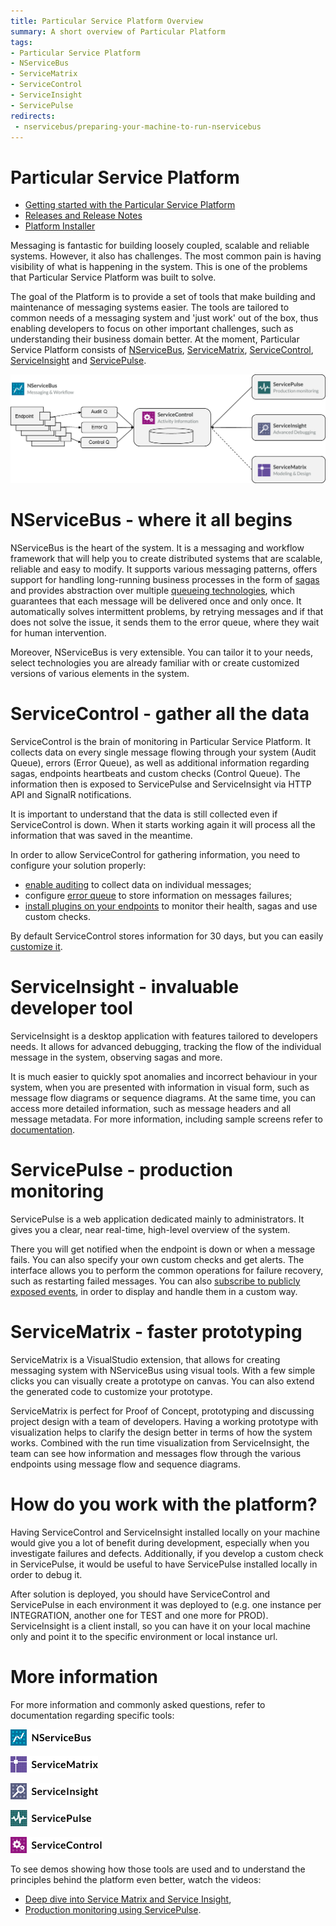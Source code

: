 ```yaml
---
title: Particular Service Platform Overview
summary: A short overview of Particular Platform
tags: 
- Particular Service Platform
- NServiceBus
- ServiceMatrix
- ServiceControl
- ServiceInsight
- ServicePulse
redirects:
 - nservicebus/preparing-your-machine-to-run-nservicebus
---
```


# Particular Service Platform

- [Getting started with the Particular Service Platform](getting-started-with-particular-service-platform.md)
- [Releases and Release Notes](release-notes.md)
- [Platform Installer](installer)

Messaging is fantastic for building loosely coupled, scalable and reliable systems. However, it also has challenges. The most common pain is having visibility of what is happening in the system. This is one of the problems that Particular Service Platform was built to solve.

The goal of the Platform is to provide a set of tools that make building and maintenance of messaging systems easier. The tools are tailored to common needs of a messaging system and 'just work' out of the box, thus enabling developers to focus on other important challenges, such as understanding their business domain better. At the moment, Particular Service Platform consists of [NServiceBus](/nservicebus), [ServiceMatrix](/servicematrix), [ServiceControl](/servicecontrol), [ServiceInsight](/serviceinsight) and [ServicePulse](/servicepulse).

<img src="architecture_overview.png" title="Particular Service Platform architecture">

# NServiceBus - where it all begins

NServiceBus is the heart of the system. It is a messaging and workflow framework that will help you to create distributed systems that are scalable, reliable and easy to modify. It supports various messaging patterns, offers support for handling long-running business processes in the form of [sagas](/nservicebus/sagas.md) and provides abstraction over multiple [queueing technologies](/nservicebus/transports.md), which guarantees that each message will be delivered once and only once. It automatically solves intermittent problems, by retrying messages and if that does not solve the issue, it sends them to the error queue, where they wait for human intervention. 

Moreover, NServiceBus is very extensible. You can tailor it to your needs, select technologies you are already familiar with or create customized versions of various elements in the system. 

# ServiceControl - gather all the data

ServiceControl is the brain of monitoring in Particular Service Platform. It collects data on every single message flowing through your system (Audit Queue), errors (Error Queue), as well as additional information regarding sagas, endpoints heartbeats and custom checks (Control Queue). The information then is exposed to ServicePulse and ServiceInsight via HTTP API and SignalR notifications.

It is important to understand that the data is still collected even if ServiceControl is down. When it starts working again it will process all the information that was saved in the meantime.

In order to allow ServiceControl for gathering information, you need to configure your solution properly:

* [enable auditing](/nservicebus/operations/auditing.md) to collect data on individual messages;
* configure [error queue](/nservicebus/errors.md) to store information on messages failures;
* [install plugins on your endpoints](/servicecontrol/plugins.md) to monitor their health, sagas and use custom checks.

By default ServiceControl stores information for 30 days, but you can easily [customize it](/servicecontrol/creating-config-file.md).

# ServiceInsight - invaluable developer tool

ServiceInsight is a desktop application with features tailored to developers needs. It allows for advanced debugging, tracking the flow of the individual message in the system, observing sagas and more. 

It is much easier to quickly spot anomalies and incorrect behaviour in your system, when you are presented with information in visual form, such as message flow diagrams or sequence diagrams. At the same time, you can access more detailed information, such as message headers and all message metadata. For more information, including sample screens refer to [documentation](/serviceinsight/getting-started-overview.md).


# ServicePulse - production monitoring

ServicePulse is a web application dedicated mainly to administrators. It gives you a clear, near real-time, high-level overview of the system. 

There you will get notified when the endpoint is down or when a message fails. You can also specify your own custom checks and get alerts. The interface allows you to perform the common operations for failure recovery, such as restarting failed messages. You can also [subscribe to publicly exposed events](/servicepulse/custom-notification-and-alerting-using-servicecontrol-events.md), in order to display and handle them in a custom way.


# ServiceMatrix - faster prototyping

ServiceMatrix is a VisualStudio extension, that allows for creating messaging system with NServiceBus using visual tools. With a few simple clicks you can visually create a prototype on canvas. You can also extend the generated code to customize your prototype.

ServiceMatrix is perfect for Proof of Concept, prototyping and discussing project design with a team of developers. Having a working prototype with visualization helps to clarify the design better in terms of how the system works. Combined with the run time visualization from ServiceInsight, the team can see how information and messages flow through the various endpoints using message flow and sequence diagrams.

# How do you work with the platform?
Having ServiceControl and ServiceInsight installed locally on your machine would give you a lot of benefit during development, especially when you investigate failures and defects. Additionally, if you develop a custom check in ServicePulse, it would be useful to have ServicePulse installed locally in order to debug it.

After solution is deployed, you should have ServiceControl and ServicePulse in each environment it was deployed to (e.g. one instance per INTEGRATION, another one for TEST and one more for PROD). ServiceInsight is a client install, so you can have it on your local machine only and point it to the specific environment or local instance url.

# More information 

For more information and commonly asked questions, refer to documentation regarding specific tools: 

[![NServiceBus article index](/menu/nservicebus-logo.png)](/nservicebus)

[![ServiceMatrix article index](/menu/servicematrix-logo.png)](/servicematrix)

[![ServiceInsight article index](/menu/serviceinsight-logo.png)](/serviceinsight)

[![ServicePulse article index](/menu/servicepulse-logo.png)](/servicepulse)

[![ServiceControl article index](/menu/servicecontrol-logo.png)](/servicecontrol)

To see demos showing how those tools are used and to understand the principles behind the platform even better, watch the videos:

* [Deep dive into Service Matrix and Service Insight](http://fast.wistia.net/embed/iframe/4348umnahj?videoFoam=true&autoPlay=true), 
* [Production monitoring using ServicePulse](http://fast.wistia.net/embed/iframe/v6s8xcyh31?videoFoam=true&autoPlay=true).
